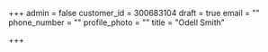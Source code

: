 +++
admin = false
customer_id = 300683104
draft = true
email = ""
phone_number = ""
profile_photo = ""
title = "Odell Smith"

+++
